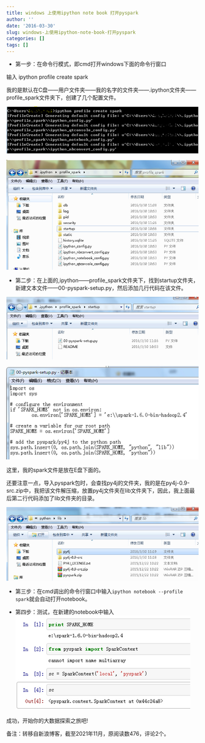 ```yaml
---
title: windows 上使用ipython note book 打开pyspark
author: ''
date: '2016-03-30'
slug: windows-上使用ipython-note-book-打开pyspark
categories: []
tags: []
---
```


+ 第一步：在命令行模式，即cmd打开windows下面的命令行窗口

输入 ipython profile create spark

我的是默认在C盘——用户文件夹——我的名字的文件夹——.ipython文件夹——profile_spark文件夹下，创建了几个配置文件。

![](images/2016-03-30-windows-上使用ipython-note-book-打开pyspark-1.jpg)

![](images/2016-03-30-windows-上使用ipython-note-book-打开pyspark-2.jpg)

+ 第二步：在上面的,ipython——profile_spark文件夹下，找到startup文件夹，新建文本文件——00-pyspark-setup.py，然后添加几行代码在该文件。

![](images/2016-03-30-windows-上使用ipython-note-book-打开pyspark-3.jpg)

![](images/2016-03-30-windows-上使用ipython-note-book-打开pyspark-4.jpg)

这里，我的spark文件是放在E盘下面的。

还要注意一点，导入pyspark包时，会查找py4j的文件夹，我的是在py4j-0.9-src.zip中，我把该文件解压缩，放置py4j文件夹在lib文件夹下，因此，我上面最后第二行代码添加了lib文件夹的目录。

![](images/2016-03-30-windows-上使用ipython-note-book-打开pyspark-5.jpg)

+ 第三步：在cmd调出的命令行窗口中输入`ipython notebook --profile spark`就会自动打开notebook。

+ 第四步：测试，在新建的notebook中输入
![](images/2016-03-30-windows-上使用ipython-note-book-打开pyspark-6.jpg)

成功，开始你的大数据探索之旅吧!

备注：转移自新浪博客，截至2021年11月，原阅读数476，评论2个。
